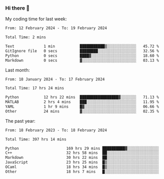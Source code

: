 ### Hi there 👋

My coding time for last week:

<!--START_SECTION:week-->

```txt
From: 12 February 2024 - To: 19 February 2024

Total Time: 2 mins

Text             1 min           ███████████▒░░░░░░░░░░░░░   45.72 %
GitIgnore file   0 secs          ████████░░░░░░░░░░░░░░░░░   32.56 %
Python           0 secs          ████▓░░░░░░░░░░░░░░░░░░░░   18.60 %
Markdown         0 secs          ▓░░░░░░░░░░░░░░░░░░░░░░░░   03.13 %
```

<!--END_SECTION:week-->

Last month:

<!--START_SECTION:month-->

```txt
From: 18 January 2024 - To: 17 February 2024

Total Time: 17 hrs 24 mins

Python           12 hrs 22 mins  █████████████████▓░░░░░░░   71.13 %
MATLAB           2 hrs 4 mins    ███░░░░░░░░░░░░░░░░░░░░░░   11.95 %
YAML             1 hr 9 mins     █▓░░░░░░░░░░░░░░░░░░░░░░░   06.66 %
Other            24 mins         ▓░░░░░░░░░░░░░░░░░░░░░░░░   02.35 %
```

<!--END_SECTION:month-->

The past year:

<!--START_SECTION:year-->

```txt
From: 18 February 2023 - To: 18 February 2024

Total Time: 397 hrs 14 mins

Python                     169 hrs 29 mins ██████████▓░░░░░░░░░░░░░░   42.67 %
C++                        32 hrs 58 mins  ██░░░░░░░░░░░░░░░░░░░░░░░   08.30 %
Markdown                   30 hrs 22 mins  ██░░░░░░░░░░░░░░░░░░░░░░░   07.65 %
JavaScript                 23 hrs 25 mins  █▒░░░░░░░░░░░░░░░░░░░░░░░   05.90 %
OCaml                      18 hrs 34 mins  █▒░░░░░░░░░░░░░░░░░░░░░░░   04.67 %
Other                      18 hrs 7 mins   █░░░░░░░░░░░░░░░░░░░░░░░░   04.56 %
```

<!--END_SECTION:year-->
